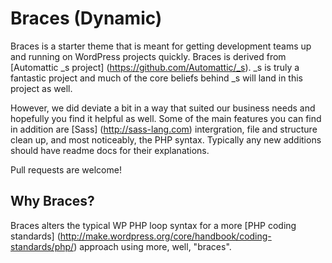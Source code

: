 Braces (Dynamic)
===========

Braces is a starter theme that is meant for getting development teams up and running on WordPress projects quickly. Braces is derived from [Automattic _s project] (https://github.com/Automattic/_s). _s is truly a fantastic project and much of the core beliefs behind _s will land in this project as well.

However, we did deviate a bit in a way that suited our business needs and hopefully you find it helpful as well. Some of the main features you can find in addition are [Sass] (http://sass-lang.com) intergration, file and structure clean up, and most noticeably, the PHP syntax. Typically any new additions should have readme docs for their explanations.

Pull requests are welcome!

Why Braces?
---------------

Braces alters the typical WP PHP loop syntax for a more [PHP coding standards] (http://make.wordpress.org/core/handbook/coding-standards/php/) approach using more, well, "braces".